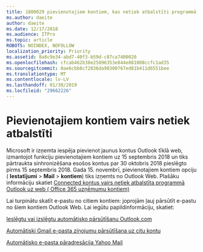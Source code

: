 ```yaml
---
title: 1800029 pievienotajiem kontiem, kas netiek atbalstīti programmā Outlook Web
ms.author: daeite
author: daeite
ms.date: 12/17/2018
ms.audience: ITPro
ms.topic: article
ROBOTS: NOINDEX, NOFOLLOW
localization_priority: Priority
ms.assetid: 8a8c9e34-abd7-40f3-b59d-c87ca7400020
ms.openlocfilehash: cfcab462b38e25896353e844e881008ccfc1ad35
ms.sourcegitcommit: 0ae6cbb8cf2836da98300767ed81b411d6551bee
ms.translationtype: MT
ms.contentlocale: lv-LV
ms.lasthandoff: 01/30/2019
ms.locfileid: "29662226"
---
```

# <a name="connected-accounts-are-no-longer-supported"></a>Pievienotajiem kontiem vairs netiek atbalstīti

Microsoft ir izņemta iespēja pievienot jaunus kontus Outlook tīklā web, izmantojot funkciju pievienotajiem kontiem uz 15 septembris 2018 un tiks pārtraukta sinhronizēšana esošos kontus par 30 oktobris 2018 pieslēgto pirms 15 septembris 2018. Gada 15. novembrī, pievienotajiem kontiem opciju ( **Iestatījumi** \> **Mail** \> **kontiem**) tiks izņemts no Outlook Web. Plašāku informāciju skatiet [Connected kontus vairs netiek atbalstīta programmā Outlook uz web ( Office 365 uzņēmumu kontiem)](https://support.office.com/article/Connected-accounts-is-no-longer-supported-in-Outlook-on-the-web-Office-365-for-business-accounts-5cc526bf-e928-4a99-8b9f-5e089df7d887)
  
Lai turpinātu skatīt e-pastu no citiem kontiem: joprojām ļauj pārsūtīt e-pastu no šiem kontiem Outlook Web. Lai iegūtu papildinformāciju, skatiet:
  
[Ieslēgtu vai izslēgtu automātisko pārsūtīšanu Outlook.com](https://go.microsoft.com/fwlink/?linkid=2038346)
  
[Automātiski Gmail e-pasta ziņojumu pārsūtīšana uz citu kontu](https://support.google.com/mail/answer/10957?hl=en)
  
[Automātisko e-pasta pāradresācija Yahoo Mail](https://help.yahoo.com/kb/SLN22028.mdl?guccounter=1)
  

